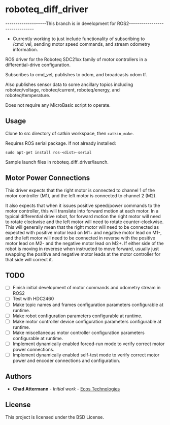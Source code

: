 # roboteq_diff_driver
--------------------This branch is in development for ROS2-------------------------------
* Currently working to just include functionality of subscribing to /cmd_vel, sending motor speed commands, and stream odometry information.

ROS driver for the Roboteq SDC21xx family of motor controllers in a differential-drive configuration.

Subscribes to cmd_vel, publishes to odom, and broadcasts odom tf.

Also publishes sensor data to some ancillary topics including roboteq/voltage, roboteq/current, roboteq/energy, and roboteq/temperature.

Does not require any MicroBasic script to operate.

## Usage

Clone to src directory of catkin workspace, then `catkin_make`.

Requires ROS serial package. If not already installed:
```
sudo apt-get install ros-<dist>-serial
```
Sample launch files in roboteq_diff_driver/launch.

## Motor Power Connections

This driver expects that the right motor is connected to channel 1 of the motor controller (M1), and the left motor is connected to channel 2 (M2).

It also expects that when it issues positive speed/power commands to the motor controller, this will translate into forward motion at each motor. In a typical differential drive robot, for forward motion the right motor will need to rotate clockwise and the left motor will need to rotate counter-clockwise. This will generally mean that the right motor will need to be connected as expected with positive motor lead on M1+ and negative motor lead on M1-, and the left motor will need to be connected in reverse with the positive motor lead on M2- and the negative motor lead on M2+.  If either side of the robot is moving in reverese when instructed to move forward, usually just swapping the positive and negative motor leads at the motor controller for that side will correct it.

## TODO

- [ ] Finish initial development of motor commands and odometry stream in ROS2
- [ ] Test with HDC2460
- [ ] Make topic names and frames configuration parameters configurable at runtime.
- [ ] Make robot configuration parameters configurable at runtime.
- [ ] Make motor controller device configuration parameters configurable at runtime.
- [ ] Make miscellaneous motor controller configuration parameters configurable at runtime.
- [ ] Implement dynamically enabled forced-run mode to verify correct motor power connections.
- [ ] Implement dynamically enabled self-test mode to verify correct motor power and encoder connections and configuration.

## Authors

* **Chad Attermann** - *Initial work* - [Ecos Technologies](https://github.com/ecostech)

## License

This project is licensed under the BSD License.

